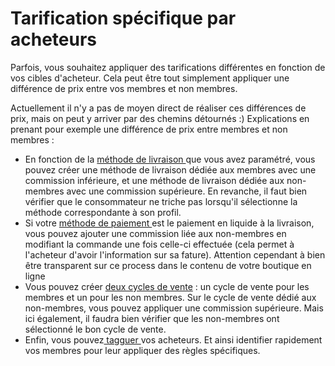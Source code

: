 # Tarification spécifique par acheteurs

Parfois, vous souhaitez appliquer des tarifications différentes en fonction de vos cibles d'acheteur. Cela peut être tout simplement appliquer une différence de prix entre vos membres  et non membres.

Actuellement il n'y a pas de moyen direct de réaliser ces différences de prix, mais on peut y arriver par des chemins détournés :\) Explications en prenant pour exemple une différence de prix entre membres et non membres :

* En fonction de la [méthode de livraison ](../types-de-livraisons.md)que vous avez paramétré, vous pouvez créer une méthode de livraison dédiée aux membres avec une commission inférieure, et une méthode de livraison dédiée aux non-membres avec une commission supérieure. En revanche, il faut bien vérifier que le consommateur ne triche pas lorsqu'il sélectionne la méthode correspondante à son profil.
* Si votre [méthode de paiement ](../methodes-de-paiements.md)est le paiement en liquide à la livraison, vous pouvez ajouter une commission liée aux non-membres en modifiant la commande une fois celle-ci effectuée \(cela permet à l'acheteur d'avoir l'information sur sa fature\). Attention cependant à bien être transparent sur ce process dans le contenu de votre boutique en ligne
* Vous pouvez créer [deux cycles de vente](../cycles-de-vente/opening-more-than-one-order-cycle.md) : un cycle de vente pour les membres et un pour les non membres. Sur le cycle de vente dédié aux non-membres, vous pouvez appliquer une commission supérieure. Mais ici également, il faudra bien vérifier que les non-membres ont sélectionné le bon cycle de vente.
* Enfin, vous pouvez[ tagguer ](customized-shopping-experience.md)vos acheteurs. Et ainsi identifier rapidement vos membres pour leur appliquer des règles spécifiques.


